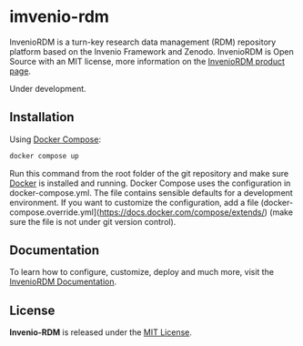 # imvenio-rdm

InvenioRDM is a turn-key research data management (RDM) repository platform based on the Invenio Framework and Zenodo. InvenioRDM is Open Source with an MIT license, more information on the [InvenioRDM product page](https://inveniosoftware.org/products/rdm/).

Under development.

## Installation
Using [Docker Compose](https://docs.docker.com/compose/):

```bash
docker compose up
```

Run this command from the root folder of the git repository and make sure [Docker](https://docs.docker.com/) is installed and running. Docker Compose uses the configuration in docker-compose.yml. The file contains sensible defaults for a development environment. If you want to customize the configuration, add a file (docker-compose.override.yml](https://docs.docker.com/compose/extends/) (make sure the file is not under git version control).

## Documentation

To learn how to configure, customize, deploy and much more, visit
the [InvenioRDM Documentation](https://inveniordm.docs.cern.ch/).

## License

**Invenio-RDM** is released under the [MIT License](https://github.com/front-matter/invenio-rdm/blob/main/LICENSE).